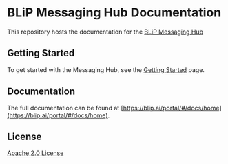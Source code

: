 # BLiP Messaging Hub Documentation

This repository hosts the documentation for the [BLiP Messaging Hub](https://blip.ai/)

## Getting Started

To get started with the Messaging Hub, see the [Getting Started](https://blip.ai/portal/#/docs/home) page.

## Documentation 

The full documentation can be found at [https://blip.ai/portal/#/docs/home](https://blip.ai/portal/#/docs/home).

## License

[Apache 2.0 License](https://github.com/takenet/messaginghub-docs/blob/master/LICENSE) 
